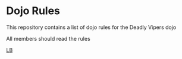 Dojo Rules
==========

This repository contains a list of dojo rules for the Deadly Vipers dojo

All members should read the rules

[LB](https://github.com/deadlyvipers)

